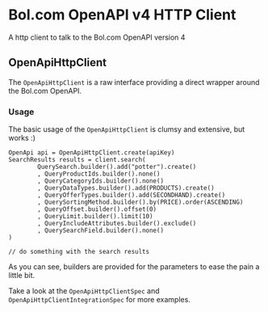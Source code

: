 Bol.com OpenAPI v4 HTTP Client
=========================

A http client to talk to the Bol.com OpenAPI version 4

OpenApiHttpClient
-------------

The `OpenApiHttpClient` is a raw interface providing a direct wrapper
around the Bol.com OpenAPI.

### Usage

The basic usage of the `OpenApiHttpClient` is clumsy and extensive, but works :)

    OpenApi api = OpenApiHttpClient.create(apiKey)
    SearchResults results = client.search(
            QuerySearch.builder().add("potter").create()
            , QueryProductIds.builder().none()
            , QueryCategoryIds.builder().none()
            , QueryDataTypes.builder().add(PRODUCTS).create()
            , QueryOfferTypes.builder().add(SECONDHAND).create()
            , QuerySortingMethod.builder().by(PRICE).order(ASCENDING)
            , QueryOffset.builder().offset(0)
            , QueryLimit.builder().limit(10)
            , QueryIncludeAttributes.builder().exclude()
            , QuerySearchField.builder().none()
    )

    // do something with the search results

As you can see, builders are provided for the parameters to ease the pain a little bit.

Take a look at the `OpenApiHttpClientSpec` and `OpenApiHttpClientIntegrationSpec` for more examples.